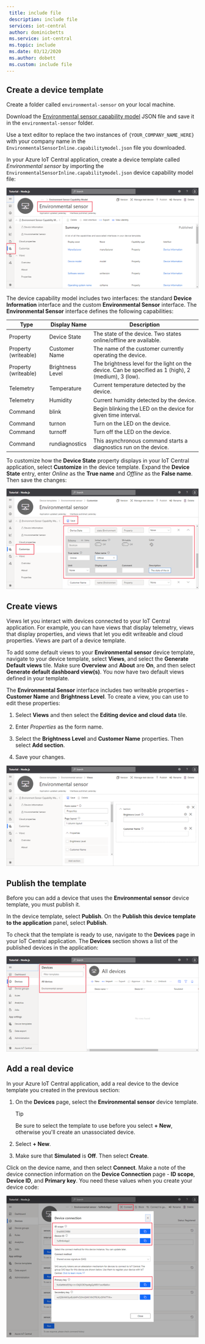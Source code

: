 ```yaml
---
 title: include file
 description: include file
 services: iot-central
 author: dominicbetts
 ms.service: iot-central
 ms.topic: include
 ms.date: 03/12/2020
 ms.author: dobett
 ms.custom: include file
---
```


## Create a device template

Create a folder called `environmental-sensor` on your local machine.

Download the [Environmental sensor capability model](https://raw.githubusercontent.com/Azure/IoTPlugandPlay/master/samples/EnvironmentalSensorInline.capabilitymodel.json) JSON file and save it in the `environmental-sensor` folder.

Use a text editor to replace the two instances of `{YOUR_COMPANY_NAME_HERE}` with your company name in the `EnvironmentalSensorInline.capabilitymodel.json` file you downloaded.

In your Azure IoT Central application, create a device template called *Environmental sensor* by importing the `EnvironmentalSensorInline.capabilitymodel.json` device capability model file:

![Device template with imported device capability model](./media/iot-central-add-environmental-sensor/device-template.png)

The device capability model includes two interfaces: the standard **Device Information** interface and the custom **Environmental Sensor** interface. The **Environmental Sensor** interface defines the following capabilities:

| Type | Display Name | Description |
| ---- | ------------ | ----------- |
| Property | Device State     | The state of the device. Two states online/offline are available. |
| Property (writeable) | Customer Name    | The name of the customer currently operating the device. |
| Property (writeable) | Brightness Level | The brightness level for the light on the device. Can be specified as 1 (high), 2 (medium), 3 (low). |
| Telemetry | Temperature | Current temperature detected by the device. |
| Telemetry | Humidity    | Current humidity detected by the device. |
| Command | blink          | Begin blinking the LED on the device for given time interval. |
| Command | turnon         | Turn on the LED on the device. |
| Command | turnoff        | Turn off the LED on the device. |
| Command | rundiagnostics | This asynchronous command starts a diagnostics run on the device. |

To customize how the **Device State** property displays in your IoT Central application, select **Customize** in the device template. Expand the **Device State** entry, enter _Online_ as the **True name** and _Offline_ as the **False name**. Then save the changes:

![Customize the device template](./media/iot-central-add-environmental-sensor/customize-template.png)

## Create views

Views let you interact with devices connected to your IoT Central application. For example, you can have views that display telemetry, views that display properties, and views that let you edit writeable and cloud properties. Views are part of a device template.

To add some default views to your **Environmental sensor** device template, navigate to your device template, select **Views**, and select the **Generate Default views** tile. Make sure **Overview** and **About** are **On**, and then select **Generate default dashboard view(s)**. You now have two default views defined in your template.

The **Environmental Sensor** interface includes two writeable properties - **Customer Name** and **Brightness Level**. To create a view, you can use to edit these properties:

1. Select **Views** and then select the **Editing device and cloud data** tile.

1. Enter _Properties_ as the form name.

1. Select the **Brightness Level** and **Customer Name** properties. Then select **Add section**.

1. Save your changes.

![Add a view to enable property editing](./media/iot-central-add-environmental-sensor/properties-view.png)

## Publish the template

Before you can add a device that uses the **Environmental sensor** device template, you must publish it.

In the device template, select **Publish**. On the **Publish this device template to the application** panel, select **Publish**.

To check that the template is ready to use, navigate to the **Devices** page in your IoT Central application. The **Devices** section shows a list of the published devices in the application:

![Published templates on the devices page](./media/iot-central-add-environmental-sensor/published-templates.png)

## Add a real device

In your Azure IoT Central application, add a real device to the device template you created in the previous section:

1. On the **Devices** page, select the **Environmental sensor** device template.

    > [!TIP]
    > Be sure to select the template to use before you select **+ New**, otherwise you'll create an unassociated device.

1. Select **+ New**.

1. Make sure that **Simulated** is **Off**. Then select **Create**.

Click on the device name, and then select **Connect**. Make a note of the device connection information on the **Device Connection** page - **ID scope**, **Device ID**, and **Primary key**. You need these values when you create your device code:

![Device connection information](./media/iot-central-add-environmental-sensor/device-connection.png)
